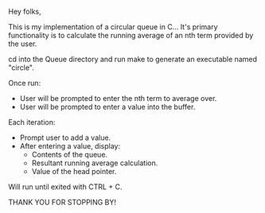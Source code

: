 Hey folks,


This is my implementation of a circular queue in C... It's primary functionality 
is to calculate the running average of an nth term provided by the user.


cd into the Queue directory and run make to generate an executable named "circle".

Once run: 

  - User will be prompted to enter the nth term to average over.
  - User will be prompted to enter a value into the buffer.


Each iteration:

  - Prompt user to add a value.
  - After entering a value, display:
      - Contents of the queue.
      - Resultant running average calculation.
      - Value of the head pointer.
    
    

Will run until exited with CTRL + C.

THANK YOU FOR STOPPING BY!

